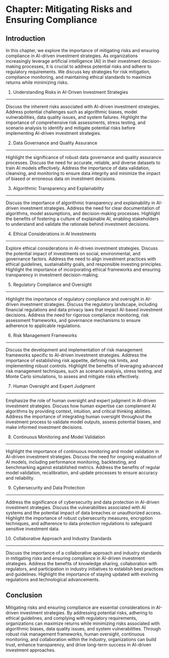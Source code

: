 Chapter: Mitigating Risks and Ensuring Compliance
=================================================

Introduction
------------

In this chapter, we explore the importance of mitigating risks and ensuring compliance in AI-driven investment strategies. As organizations increasingly leverage artificial intelligence (AI) in their investment decision-making processes, it is crucial to address potential risks and adhere to regulatory requirements. We discuss key strategies for risk mitigation, compliance monitoring, and maintaining ethical standards to maximize returns while minimizing risks.

1. Understanding Risks in AI-Driven Investment Strategies
---------------------------------------------------------

Discuss the inherent risks associated with AI-driven investment strategies. Address potential challenges such as algorithmic biases, model vulnerabilities, data quality issues, and system failures. Highlight the importance of comprehensive risk assessments, stress testing, and scenario analysis to identify and mitigate potential risks before implementing AI-driven investment strategies.

2. Data Governance and Quality Assurance
----------------------------------------

Highlight the significance of robust data governance and quality assurance processes. Discuss the need for accurate, reliable, and diverse datasets to train AI models effectively. Address the importance of data validation, cleansing, and monitoring to ensure data integrity and minimize the impact of biased or erroneous data on investment decisions.

3. Algorithmic Transparency and Explainability
----------------------------------------------

Discuss the importance of algorithmic transparency and explainability in AI-driven investment strategies. Address the need for clear documentation of algorithms, model assumptions, and decision-making processes. Highlight the benefits of fostering a culture of explainable AI, enabling stakeholders to understand and validate the rationale behind investment decisions.

4. Ethical Considerations in AI Investments
-------------------------------------------

Explore ethical considerations in AI-driven investment strategies. Discuss the potential impact of investments on social, environmental, and governance factors. Address the need to align investment practices with ethical guidelines, sustainability goals, and responsible investing principles. Highlight the importance of incorporating ethical frameworks and ensuring transparency in investment decision-making.

5. Regulatory Compliance and Oversight
--------------------------------------

Highlight the importance of regulatory compliance and oversight in AI-driven investment strategies. Discuss the regulatory landscape, including financial regulations and data privacy laws that impact AI-based investment decisions. Address the need for rigorous compliance monitoring, risk assessment frameworks, and governance mechanisms to ensure adherence to applicable regulations.

6. Risk Management Frameworks
-----------------------------

Discuss the development and implementation of risk management frameworks specific to AI-driven investment strategies. Address the importance of establishing risk appetite, defining risk limits, and implementing robust controls. Highlight the benefits of leveraging advanced risk management techniques, such as scenario analysis, stress testing, and Monte Carlo simulations, to assess and mitigate risks effectively.

7. Human Oversight and Expert Judgment
--------------------------------------

Emphasize the role of human oversight and expert judgment in AI-driven investment strategies. Discuss how human expertise can complement AI algorithms by providing context, intuition, and critical thinking abilities. Address the importance of integrating human oversight throughout the investment process to validate model outputs, assess potential biases, and make informed investment decisions.

8. Continuous Monitoring and Model Validation
---------------------------------------------

Highlight the importance of continuous monitoring and model validation in AI-driven investment strategies. Discuss the need for ongoing evaluation of AI models, including performance monitoring, backtesting, and benchmarking against established metrics. Address the benefits of regular model validation, recalibration, and update processes to ensure accuracy and reliability.

9. Cybersecurity and Data Protection
------------------------------------

Address the significance of cybersecurity and data protection in AI-driven investment strategies. Discuss the vulnerabilities associated with AI systems and the potential impact of data breaches or unauthorized access. Highlight the importance of robust cybersecurity measures, encryption techniques, and adherence to data protection regulations to safeguard sensitive investment data.

10. Collaborative Approach and Industry Standards
-------------------------------------------------

Discuss the importance of a collaborative approach and industry standards in mitigating risks and ensuring compliance in AI-driven investment strategies. Address the benefits of knowledge sharing, collaboration with regulators, and participation in industry initiatives to establish best practices and guidelines. Highlight the importance of staying updated with evolving regulations and technological advancements.

Conclusion
----------

Mitigating risks and ensuring compliance are essential considerations in AI-driven investment strategies. By addressing potential risks, adhering to ethical guidelines, and complying with regulatory requirements, organizations can maximize returns while minimizing risks associated with algorithmic biases, data quality issues, and system vulnerabilities. Through robust risk management frameworks, human oversight, continuous monitoring, and collaboration within the industry, organizations can build trust, enhance transparency, and drive long-term success in AI-driven investment approaches.
